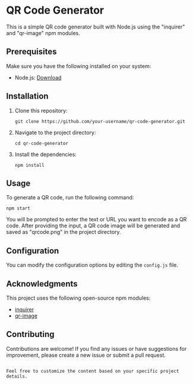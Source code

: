 # QR Code Generator

This is a simple QR code generator built with Node.js using the "inquirer" and "qr-image" npm modules.

## Prerequisites

Make sure you have the following installed on your system:

- Node.js: [Download](https://nodejs.org/en/download/)

## Installation

1. Clone this repository:

   ```shell
   git clone https://github.com/your-username/qr-code-generator.git
   ```

2. Navigate to the project directory:

   ```shell
   cd qr-code-generator
   ```

3. Install the dependencies:

   ```shell
   npm install
   ```

## Usage

To generate a QR code, run the following command:

```shell
npm start
```

You will be prompted to enter the text or URL you want to encode as a QR code. After providing the input, a QR code image will be generated and saved as "qrcode.png" in the project directory.

## Configuration

You can modify the configuration options by editing the `config.js` file.

## Acknowledgments

This project uses the following open-source npm modules:

- [inquirer](https://www.npmjs.com/package/inquirer)
- [qr-image](https://www.npmjs.com/package/qr-image)

## Contributing

Contributions are welcome! If you find any issues or have suggestions for improvement, please create a new issue or submit a pull request.

```

Feel free to customize the content based on your specific project details.